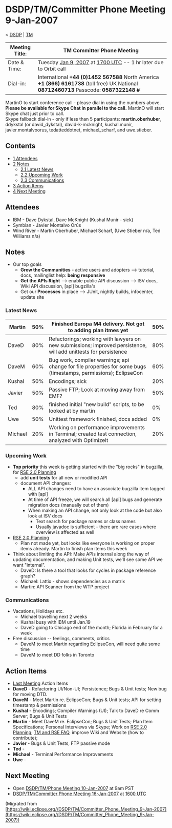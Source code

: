 

DSDP/TM/Committer Phone Meeting 9-Jan-2007
==========================================

< [DSDP](./DSDP "DSDP")‎ | [TM](./TM "DSDP/TM")

| Meeting Title: | **TM Committer Phone Meeting** |
| --- | --- |
| Date & Time: | Tuesday [Jan 9, 2007](./index.php?title=Jan_9,_2007&action=edit&redlink=1 "Jan 9, 2007 (page does not exist)") at [1700 UTC](http://www.timeanddate.com/worldclock/meetingdetails.html?year=2007&month=1&day=9&hour=17&min=00&sec=0&p1=224&p2=159&p3=250&p4=136&p5=223&iv=1800) \-\- 1 hr later due to Orbit call |
| Dial-in: | International **+44 (0)1452 567588**   North America **+1 (866) 6161738** (toll free)   UK National **08712460713**   Passcode: **0587322148 #** |

MartinO to start conference call - please dial in using the numbers above.  
**Please be available for Skype Chat in parallel to the call.** MartinO will start Skype chat just prior to call.  
Skype fallback dial-in - only if less than 5 participants: **martin.oberhuber**, ddykstal (or david\_dykstal), david-k-mcknight, kushal.munir, javier.montalvoorus, tedatteddotnet, michael\_scharf, and uwe.stieber.  

Contents
--------

*   [1 Attendees](#Attendees)
*   [2 Notes](#Notes)
    *   [2.1 Latest News](#Latest-News)
    *   [2.2 Upcoming Work](#Upcoming-Work)
    *   [2.3 Communications](#Communications)
*   [3 Action Items](#Action-Items)
*   [4 Next Meeting](#Next-Meeting)

Attendees
---------

*   IBM - Dave Dykstal, Dave McKnight (Kushal Munir - sick)
*   Symbian - Javier Montalvo Orús
*   Wind River - Martin Oberhuber, Michael Scharf, (Uwe Stieber n/a, Ted Williams n/a)

Notes
-----

*   Our top goals
    *   **Grow the Communities** \- active users and adopters --> tutorial, docs, mailinglist help: **being responsive**
    *   **Get the APIs Right** --\> enable public API discussion --> ISV docs, Wiki API discussion, \[api\] bugzilla's
    *   Get our **Processes** in place --> JUnit, nightly builds, infocenter, update site

### Latest News

| Martin | 50% | Finished Europa M4 delivery. Not got to adding plan itmes yet | 50% |
| --- | --- | --- | --- |
| DaveD | 80% | Refactorings; working with lawyers on new submissions; improved persistence, will add unittests for persistence | 80% |
| DaveM | 60% | Bug work, compiler warnings; api change for file properties for some bugs (timestamps, permissions); EclipseCon | 60% |
| Kushal | 50% | Encodings; sick | 20% |
| Javier | 50% | Passive FTP; Look at moving away from EMF? | 50% |
| Ted | 80% | finished initial "new build" scripts, to be looked at by martin | 0% |
| Uwe | 50% | Unittest framework finished, docs added | 0% |
| Michael | 20% | Working on performance improvements in Terminal; created test connection, analyzed with OptimizeIt | 20% |

### Upcoming Work

*   **Top priority** this week is getting started with the "big rocks" in bugzilla, for [RSE 2.0 Planning](./RSE_2.0_Planning "RSE 2.0 Planning")
    *   add **unit tests** for all new or modified API
    *   document API changes:
        *   ALL API changes need to have an associate bugzilla item tagged with \[api\]
        *   At time of API freeze, we will search all \[api\] bugs and generate migration docs (manually out of them)
        *   When making an API change, not only look at the code but also look at ISV docs
            *   Text search for package names or class names
            *   Usually javadoc is sufficient - there are rare cases where overview is affected as well
*   [RSE 2.0 Planning](./RSE_2.0_Planning "RSE 2.0 Planning")
    *   Plan not made yet, but looks like everyone is working on proper items already. Martin to finish plan items this week
*   Think about limiting the API: Make APIs internal along the way of updating documentation, and making Unit tests, we'll see some API we want "internal".
    *   DaveD: Is there a tool that looks for cycles in package reference graph?
    *   Michael: Lattix - shows dependencies as a matrix
    *   Martin: API Scanner from the WTP project

### Communications

*   Vacations, Holidays etc.
    *   Michael travelling next 2 weeks
    *   Kushal busy with IBM until Jan.19
    *   DaveD going to Chicago end of the month; Florida in February for a week
*   Free discussion -- feelings, comments, critics
    *   DaveM to meet Martin regarding EclipseCon, will need quite some time
    *   DaveM to meet DD folks in Toronto

Action Items
------------

*   [Last Meeting](./Committer_Phone_Meeting_2-Jan-2007#Action_Items "DSDP/TM/Committer Phone Meeting 2-Jan-2007") Action Items
*   **DaveD** \- Refactoring UI/Non-UI; Persistence; Bugs & Unit tests; New bug for moving DTD.
*   **DaveM** \- Meet Martin re. EclipseCon; Bugs & Unit tests; API for setting timestamp & permissions
*   **Kushal** \- Encodings; Compiler Warnings (UI); Talk to DaveD re Comm Server; Bugs & Unit Tests
*   **Martin** \- Meet DaveM re. EclipseCon; Bugs & Unit Tests; Plan Item Specifications; Personal Interviews via Skype; Work on [RSE 2.0 Planning](./RSE_2.0_Planning "RSE 2.0 Planning"); [TM and RSE FAQ](./TM_and_RSE_FAQ "TM and RSE FAQ"), improve Wiki and Website (how to contribute);
*   **Javier** \- Bugs & Unit Tests, FTP passive mode
*   **Ted** -
*   **Michael** \- Terminal Performance Improvements
*   **Uwe** -

Next Meeting
------------

*   Open [DSDP/TM/Phone Meeting 10-Jan-2007](./Phone_Meeting_10-Jan-2007 "DSDP/TM/Phone Meeting 10-Jan-2007") at 9am PST
*   [DSDP/TM/Committer Phone Meeting 16-Jan-2007](./Committer_Phone_Meeting_16-Jan-2007 "DSDP/TM/Committer Phone Meeting 16-Jan-2007") at [1600 UTC](http://www.timeanddate.com/worldclock/meetingdetails.html?year=2007&month=1&day=16hour=16&min=00&sec=0&p1=224&p2=159&p3=250&p4=136&p5=223&iv=1800)


(Migrated from [https://wiki.eclipse.org//DSDP/TM/Committer_Phone_Meeting_9-Jan-2007](https://wiki.eclipse.org//DSDP/TM/Committer_Phone_Meeting_9-Jan-2007))